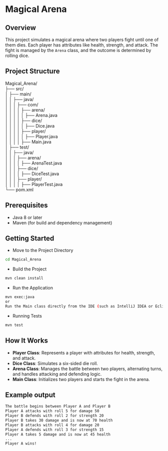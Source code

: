 # Magical Arena

## Overview

This project simulates a magical arena where two players fight until one of them dies. Each player has attributes like health, strength, and attack. The fight is managed by the `Arena` class, and the outcome is determined by rolling dice.

## Project Structure
Magical_Arena/</br>
├── src/</br>
│ ├── main/</br>
│ │ ├── java/</br>
│ │ │ ├── com/</br>
│ │ │ │ ├── arena/</br>
│ │ │ │ │ ├── Arena.java</br>
│ │ │ │ ├── dice/</br>
│ │ │ │ │ ├── Dice.java</br>
│ │ │ │ ├── player/</br>
│ │ │ │ │ ├── Player.java</br>
│ │ │ │ ├── Main.java</br>
│ ├── test/</br>
│ │ ├── java/</br>
│ │ │ ├── arena/</br>
│ │ │ │ ├── ArenaTest.java</br>
│ │ │ ├── dice/</br>
│ │ │ │ ├── DiceTest.java</br>
│ │ │ ├── player/</br>
│ │ │ │ ├── PlayerTest.java</br>
└── pom.xml

## Prerequisites

- Java 8 or later
- Maven (for build and dependency management)

## Getting Started

- Move to the Project Directory

```bash
cd Magical_Arena
```
- Build the Project
```bash
mvn clean install
```
- Run the Application
```bash
mvn exec:java
or 
Run the Main class directly from the IDE (such as IntelliJ IDEA or Eclipse).
```
- Running Tests
```bash
mvn test
```

## How It Works
- __Player Class__: Represents a player with attributes for health, strength, and attack.
- __Dice Class__: Simulates a six-sided die roll.
- __Arena Class__: Manages the battle between two players, alternating turns, and handles attacking and defending logic.
- __Main Class__: Initializes two players and starts the fight in the arena.

## Example output

```css
The battle begins between Player A and Player B
Player A attacks with roll 5 for damage 50
Player B defends with roll 2 for strength 20
Player B takes 30 damage and is now at 70 health
Player B attacks with roll 4 for damage 20
Player A defends with roll 3 for strength 15
Player A takes 5 damage and is now at 45 health
...
Player A wins!
```

